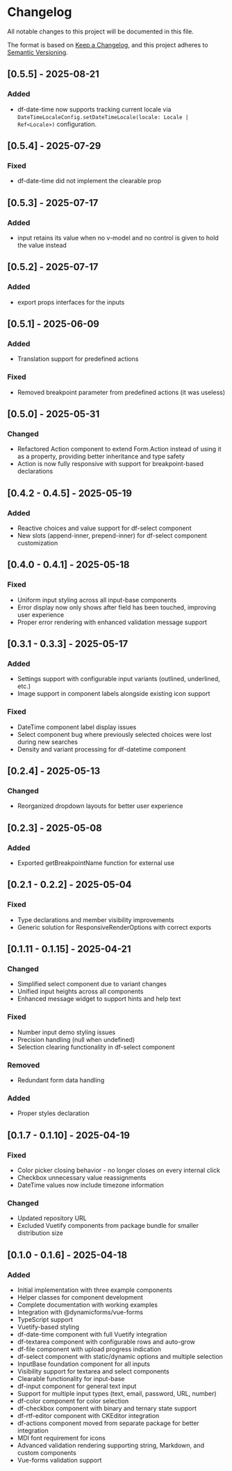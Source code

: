 # Changelog

All notable changes to this project will be documented in this file.

The format is based on [Keep a Changelog](https://keepachangelog.com/en/1.0.0/),
and this project adheres to [Semantic Versioning](https://semver.org/spec/v2.0.0.html).

## [0.5.5] - 2025-08-21

### Added
- df-date-time now supports tracking current locale via 
  `DateTimeLocaleConfig.setDateTimeLocale(locale: Locale | Ref<Locale>)` configuration.

## [0.5.4] - 2025-07-29

### Fixed
- df-date-time did not implement the clearable prop

## [0.5.3] - 2025-07-17

### Added
- input retains its value when no v-model and no control is given to hold the value instead

## [0.5.2] - 2025-07-17

### Added
- export props interfaces for the inputs

## [0.5.1] - 2025-06-09

### Added
- Translation support for predefined actions

### Fixed
- Removed breakpoint parameter from predefined actions (it was useless)

## [0.5.0] - 2025-05-31

### Changed
- Refactored Action component to extend Form.Action instead of using it as a property, providing better 
  inheritance and type safety
- Action is now fully responsive with support for breakpoint-based declarations

## [0.4.2 - 0.4.5] - 2025-05-19

### Added
- Reactive choices and value support for df-select component
- New slots (append-inner, prepend-inner) for df-select component customization

## [0.4.0 - 0.4.1] - 2025-05-18

### Fixed
- Uniform input styling across all input-base components
- Error display now only shows after field has been touched, improving user experience
- Proper error rendering with enhanced validation message support

## [0.3.1 - 0.3.3] - 2025-05-17

### Added
- Settings support with configurable input variants (outlined, underlined, etc.)
- Image support in component labels alongside existing icon support

### Fixed
- DateTime component label display issues
- Select component bug where previously selected choices were lost during new searches
- Density and variant processing for df-datetime component

## [0.2.4] - 2025-05-13

### Changed
- Reorganized dropdown layouts for better user experience

## [0.2.3] - 2025-05-08

### Added
- Exported getBreakpointName function for external use

## [0.2.1 - 0.2.2] - 2025-05-04

### Fixed
- Type declarations and member visibility improvements
- Generic solution for ResponsiveRenderOptions with correct exports

## [0.1.11 - 0.1.15] - 2025-04-21

### Changed
- Simplified select component due to variant changes
- Unified input heights across all components
- Enhanced message widget to support hints and help text

### Fixed
- Number input demo styling issues
- Precision handling (null when undefined)
- Selection clearing functionality in df-select component

### Removed
- Redundant form data handling

### Added
- Proper styles declaration

## [0.1.7 - 0.1.10] - 2025-04-19

### Fixed
- Color picker closing behavior - no longer closes on every internal click
- Checkbox unnecessary value reassignments
- DateTime values now include timezone information

### Changed
- Updated repository URL
- Excluded Vuetify components from package bundle for smaller distribution size

## [0.1.0 - 0.1.6] - 2025-04-18

### Added
- Initial implementation with three example components
- Helper classes for component development
- Complete documentation with working examples
- Integration with @dynamicforms/vue-forms
- TypeScript support
- Vuetify-based styling
- df-date-time component with full Vuetify integration
- df-textarea component with configurable rows and auto-grow
- df-file component with upload progress indication
- df-select component with static/dynamic options and multiple selection
- InputBase foundation component for all inputs
- Visibility support for textarea and select components
- Clearable functionality for input-base
- df-input component for general text input
- Support for multiple input types (text, email, password, URL, number)
- df-color component for color selection
- df-checkbox component with binary and ternary state support
- df-rtf-editor component with CKEditor integration
- df-actions component moved from separate package for better integration
- MDI font requirement for icons
- Advanced validation rendering supporting string, Markdown, and custom components
- Vue-forms validation support
